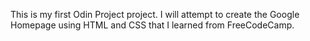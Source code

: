 This is my first Odin Project project. I will attempt to create the Google Homepage using HTML and CSS that I learned from FreeCodeCamp.